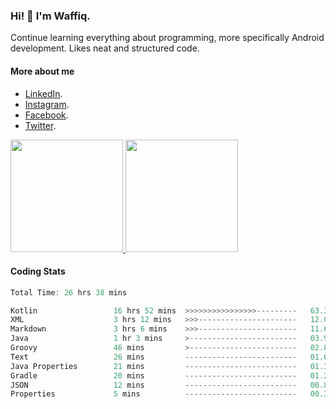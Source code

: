 ### Hi! 👋 I'm Waffiq.

Continue learning everything about programming, more specifically Android development. Likes neat and structured code.

#### More about me 
- [LinkedIn](https://www.linkedin.com/in/waffiqaziz/).
- [Instagram](https://www.instagram.com/waffiqaziz/).
- [Facebook](https://web.facebook.com/WaffiqAziz/).
- [Twitter](https://twitter.com/AzizWaffiq).

<p align="left">
<a href="https://github.com/waffiqaziz">
  <img height="180em" src="https://github-readme-stats-eight-theta.vercel.app/api?username=waffiqaziz&show_icons=true&theme=algolia&include_all_commits=true&count_private=true"/>
  <img height="180em" src="https://github-readme-stats-eight-theta.vercel.app/api/top-langs/?username=waffiqaziz&layout=compact&langs_count=8&theme=algolia"/>
</a>
</p>

#### Coding Stats
<!--START_SECTION:waka-->

```rust
Total Time: 26 hrs 38 mins

Kotlin                 16 hrs 52 mins  >>>>>>>>>>>>>>>>---------   63.34 %
XML                    3 hrs 12 mins   >>>----------------------   12.03 %
Markdown               3 hrs 6 mins    >>>----------------------   11.67 %
Java                   1 hr 3 mins     >------------------------   03.98 %
Groovy                 46 mins         >------------------------   02.88 %
Text                   26 mins         -------------------------   01.68 %
Java Properties        21 mins         -------------------------   01.37 %
Gradle                 20 mins         -------------------------   01.29 %
JSON                   12 mins         -------------------------   00.81 %
Properties             5 mins          -------------------------   00.37 %
```

<!--END_SECTION:waka-->
